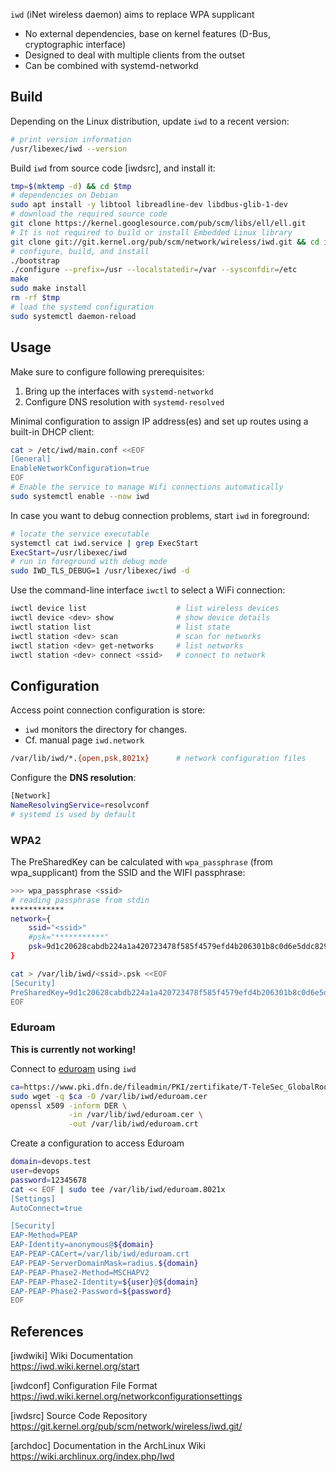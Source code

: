 `iwd` (iNet wireless daemon) aims to replace WPA supplicant

- No external dependencies, base on kernel features (D-Bus, cryptographic interface)
- Designed to deal with multiple clients from the outset
- Can be combined with systemd-networkd

## Build

Depending on the Linux distribution, update `iwd` to a recent version:

```bash
# print version information
/usr/libexec/iwd --version
```

Build `iwd` from source code [iwdsrc], and install it:

```bash
tmp=$(mktemp -d) && cd $tmp
# dependencies on Debian
sudo apt install -y libtool libreadline-dev libdbus-glib-1-dev
# download the required source code
git clone https://kernel.googlesource.com/pub/scm/libs/ell/ell.git
# It is not required to build or install Embedded Linux library
git clone git://git.kernel.org/pub/scm/network/wireless/iwd.git && cd iwd
# configure, build, and install
./bootstrap
./configure --prefix=/usr --localstatedir=/var --sysconfdir=/etc
make
sudo make install
rm -rf $tmp
# load the systemd configuration
sudo systemctl daemon-reload
```

## Usage

Make sure to configure following prerequisites:

1. Bring up the interfaces with `systemd-networkd`
2. Configure DNS resolution with `systemd-resolved`

Minimal configuration to assign IP address(es) and set up routes using a
built-in DHCP client:

```bash
cat > /etc/iwd/main.conf <<EOF
[General]
EnableNetworkConfiguration=true
EOF
# Enable the service to manage Wifi connections automatically
sudo systemctl enable --now iwd           
```

In case you want to debug connection problems, start `iwd` in foreground:

```bash
# locate the service executable
systemctl cat iwd.service | grep ExecStart
ExecStart=/usr/libexec/iwd
# run in foreground with debug mode 
sudo IWD_TLS_DEBUG=1 /usr/libexec/iwd -d
```

Use the command-line interface `iwctl` to select a WiFi connection:

```bash
iwctl device list                    # list wireless devices
iwctl device <dev> show              # show device details
iwctl station list                   # list state
iwctl station <dev> scan             # scan for networks
iwctl station <dev> get-networks     # list networks
iwctl station <dev> connect <ssid>   # connect to network
```

## Configuration

Access point connection configuration is store:

* `iwd` monitors the directory for changes.
* Cf. manual page `iwd.network`

```bash
/var/lib/iwd/*.{open,psk,8021x}      # network configuration files
```

Configure the **DNS resolution**:

```bash
[Network]
NameResolvingService=resolvconf
# systemd is used by default
```

### WPA2

The PreSharedKey can be calculated with `wpa_passphrase` (from wpa_supplicant)
from the SSID and the WIFI passphrase:

```bash
>>> wpa_passphrase <ssid>
# reading passphrase from stdin
************
network={
    ssid="<ssid>"
    #psk="***********"
    psk=9d1c20628cabdb224a1a420723478f585f4579efd4b206301b8c0d6e5ddc8296
}

```
```bash
cat > /var/lib/iwd/<ssid>.psk <<EOF
[Security]
PreSharedKey=9d1c20628cabdb224a1a420723478f585f4579efd4b206301b8c0d6e5ddc8296
EOF
```

### Eduroam

**This is currently not working!**

Connect to [eduroam](https://www.eduroam.org/) using `iwd`

```bash
ca=https://www.pki.dfn.de/fileadmin/PKI/zertifikate/T-TeleSec_GlobalRoot_Class_2.crt
sudo wget -q $ca -O /var/lib/iwd/eduroam.cer
openssl x509 -inform DER \
             -in /var/lib/iwd/eduroam.cer \
             -out /var/lib/iwd/eduroam.crt
```

Create a configuration to access Eduroam

```bash
domain=devops.test
user=devops
password=12345678
cat << EOF | sudo tee /var/lib/iwd/eduroam.8021x
[Settings]
AutoConnect=true

[Security]
EAP-Method=PEAP
EAP-Identity=anonymous@${domain}
EAP-PEAP-CACert=/var/lib/iwd/eduroam.crt
EAP-PEAP-ServerDomainMask=radius.${domain}
EAP-PEAP-Phase2-Method=MSCHAPV2
EAP-PEAP-Phase2-Identity=${user}@${domain}
EAP-PEAP-Phase2-Password=${password}
EOF
```


## References

[iwdwiki] Wiki Documentation  
https://iwd.wiki.kernel.org/start

[iwdconf] Configuration File Format  
https://iwd.wiki.kernel.org/networkconfigurationsettings

[iwdsrc] Source Code Repository  
https://git.kernel.org/pub/scm/network/wireless/iwd.git/

[archdoc] Documentation in the ArchLinux Wiki  
https://wiki.archlinux.org/index.php/Iwd
